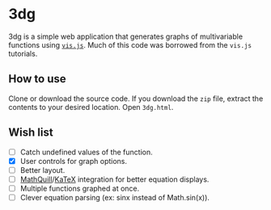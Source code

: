 # 3dg
3dg is a simple web application that generates graphs of multivariable functions using [`vis.js`](http://visjs.org/). Much of this code was borrowed from the `vis.js` tutorials. 

## How to use
Clone or download the source code. If you download the `zip` file, extract the contents to your desired location. Open `3dg.html`. 

## Wish list
- [ ] Catch undefined values of the function.
- [x] User controls for graph options.
- [ ] Better layout.
- [ ] [MathQuill](https://github.com/mathquill/mathquill)/[KaTeX](https://github.com/Khan/KaTeX) integration for better equation displays. 
- [ ] Multiple functions graphed at once. 
- [ ] Clever equation parsing (ex: sinx instead of Math.sin(x)). 
